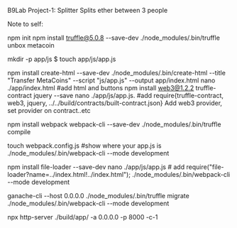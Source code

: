 B9Lab Project-1: Splitter 
Splits ether between 3 people

Note to self:

npm init
npm install truffle@5.0.8 --save-dev
./node_modules/.bin/truffle unbox metacoin

mkdir -p app/js
$ touch app/js/app.js

npm install create-html --save-dev
./node_modules/.bin/create-html --title "Transfer MetaCoins" --script "js/app.js" --output app/index.html
nano ./app/index.html #add html and buttons
npm install web3@1.2.2 truffle-contract jquery --save
nano ./app/js/app.js. #add require{truffle-contract, web3, jquery, ../../build/contracts/built-contract.json} Add web3 provider, set provider on contract..etc

npm install webpack webpack-cli --save-dev
./node_modules/.bin/truffle compile

touch webpack.config.js #show where your app.js is
./node_modules/.bin/webpack-cli --mode development

npm install file-loader --save-dev
nano ./app/js/app.js # add require("file-loader?name=../index.html!../index.html");
./node_modules/.bin/webpack-cli --mode development

ganache-cli --host 0.0.0.0
./node_modules/.bin/truffle migrate
./node_modules/.bin/webpack-cli --mode development


npx http-server ./build/app/ -a 0.0.0.0 -p 8000 -c-1